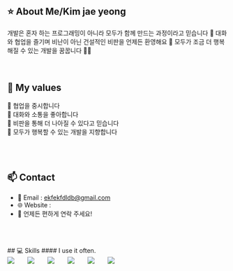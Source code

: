 ## ⭐ About Me/Kim jae yeong
개발은 혼자 하는 프로그래밍이 아니라 모두가 함께 만드는 과정이라고 믿습니다 🤝 대화와 협업을 즐기며 비난이 아닌 건설적인 비판을 언제든 환영해요 💬 모두가 조금 더 행복해질 수 있는 개발을 꿈꿉니다 🌈✨
<br />
<br />
<br />
## 🌱 My values
🤝 협업을 중시합니다<br />
💬 대화와 소통을 좋아합니다<br />
🧭 비판을 통해 더 나아질 수 있다고 믿습니다<br />
🌈 모두가 행복할 수 있는 개발을 지향합니다<br />
<br />
<br />
<br />
## 📫 Contact
- 📧 Email : ekfekfdldb@gmail.com
- 🌐 Website :
- 🤝 언제든 편하게 연락 주세요!
<br />
<br />
<br />
## 💻 Skills
#### I use it often.
<div style="display:flex;gap:30px;flex-wrap:wrap;">
  <img src="https://img.shields.io/badge/js-F7DF1E?style=for-the-badge&logo=javascript&logoColor=black">
  <img src="https://img.shields.io/badge/Java-007396?style=for-the-badge&logo=Java&logoColor=white">
  <img src="https://img.shields.io/badge/express-000000?style=for-the-badge&logo=express&logoColor=white">
  <img src="https://img.shields.io/badge/nestjs-E0234E?style=for-the-badge&logo=nestjs&logoColor=white">
  <img src="https://img.shields.io/badge/MySQL-4479A1?style=for-the-badge&logo=mysql&logoColor=white">
  <img src="https://img.shields.io/badge/AWS-232F3E?style=for-the-badge&logo=amazonaws&logoColor=white">
</div>
<br />
<br />
<br />
